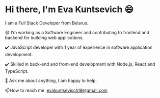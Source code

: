 # Hi there, I'm Eva Kuntsevich  😄 

I am a Full Stack Developer from Belarus.

😄 I’m working as a Software Engineer and contributing to frontend and backend for building web applications.

   ✔️ JavaScript developer with 1 year of experience in software application development.

   ✔️ Skilled in back-end and front-end development with Node.js, React and TypeScript.


💬 Ask me about anything, I am happy to help.

📫How to reach me: evakuntsevisch19@gmail.com



